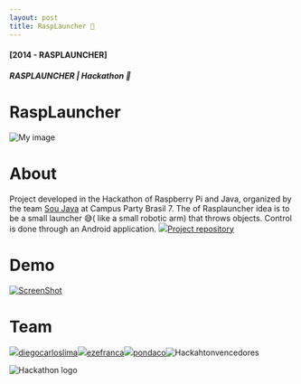 ```yaml
---
layout: post
title: RaspLauncher 🚀
---
```


#### [2014 - RASPLAUNCHER]
##### RASPLAUNCHER | Hackathon 🥈

RaspLauncher
====
![My image](https://pbs.twimg.com/profile_images/428993577482338304/fLxGvicj.png)

About
====
Project developed in the Hackathon of Raspberry Pi and Java, organized by the team [Sou Java](https://github.com/soujava) at Campus Party Brasil 7.
The of Rasplauncher idea is to be a small launcher 😅( like a small robotic arm) that throws objects. Control is done through an Android application.
![](https://raw.githubusercontent.com/ezefranca/ezefranca.github.io/master/_/_/_/_/_/_/_/_/_/_/_/_/_/_/nothing/_www/photos/octo.png)[Project repository](https://github.com/diegocarloslima/RaspLauncher)

Demo
====
[![ScreenShot](http://img.youtube.com/vi/uL-ht9XJvtE/0.jpg)](http://www.youtube.com/watch?v=uL-ht9XJvtE)

Team
====
![](https://raw.githubusercontent.com/ezefranca/ezefranca.github.io/master/_/_/_/_/_/_/_/_/_/_/_/_/_/_/nothing/_www/photos/octo.png)[diegocarloslima](https://github.com/diegocarloslima)![](https://raw.githubusercontent.com/ezefranca/ezefranca.github.io/master/_/_/_/_/_/_/_/_/_/_/_/_/_/_/nothing/_www/photos/octo.png)[ezefranca](https://github.com/ezefranca)![](https://raw.githubusercontent.com/ezefranca/ezefranca.github.io/master/_/_/_/_/_/_/_/_/_/_/_/_/_/_/nothing/_www/photos/octo.png)[pondaco](https://github.com/pondaco)<img class="img img-responsive" src="https://raw.githubusercontent.com/ezefranca/ezefranca.github.io/master/_/_/_/_/_/_/_/_/_/_/_/_/_/_/nothing/_www/photos/rasplauncher_team.jpg" alt="Hackahtonvencedores" />


![Hackathon logo](http://3.bp.blogspot.com/-PSzq4WrZheQ/UuJxMXtW59I/AAAAAAAAheU/k4waw7SWtaI/s1600/1613776_665089613542151_217963323_n.jpg)
